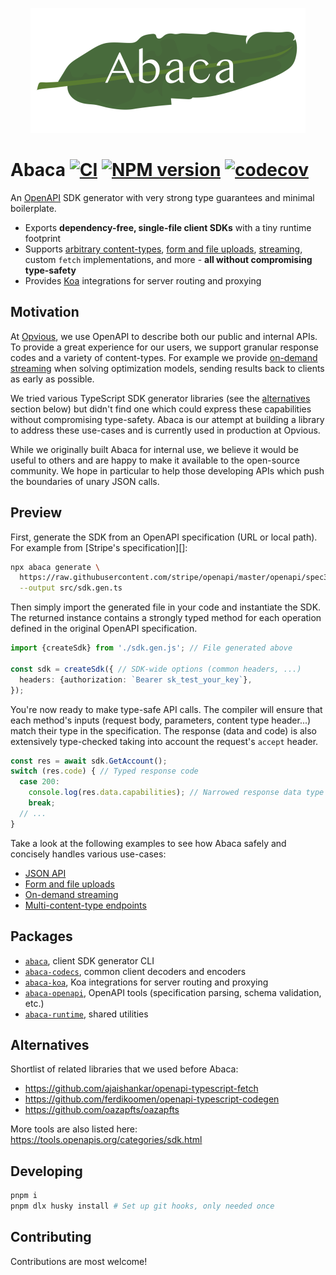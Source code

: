 <p align="center">
  <img src="assets/logo.png" height="200" stype="margin: 2em;"/>
</p>

# Abaca [![CI](https://github.com/opvious/abaca/actions/workflows/ci.yml/badge.svg)](https://github.com/opvious/abaca/actions/workflows/ci.yml) [![NPM version](https://img.shields.io/npm/v/abaca.svg)](https://www.npmjs.com/package/abaca) [![codecov](https://codecov.io/gh/opvious/abaca/branch/main/graph/badge.svg?token=XuV2bcZPjJ)](https://codecov.io/gh/opvious/abaca)

An [OpenAPI][] SDK generator with very strong type guarantees and minimal
boilerplate.

+ Exports __dependency-free, single-file client SDKs__ with a tiny runtime
  footprint
+ Supports [arbitrary content-types](/examples/multi-content-types), [form and
  file uploads](/examples/forms-and-files),
  [streaming](/examples/on-demand-streaming), custom `fetch` implementations,
  and more - __all without compromising type-safety__
+ Provides [Koa][] integrations for server routing and proxying


## Motivation

At [Opvious][], we use OpenAPI to describe both our public and internal APIs. To
provide a great experience for our users, we support granular response codes and
a variety of content-types. For example we provide [on-demand
streaming](examples/on-demand-streaming) when solving optimization models,
sending results back to clients as early as possible.

We tried various TypeScript SDK generator libraries (see the
[alternatives](#alternatives) section below) but didn't find one which could
express these capabilities without compromising type-safety. Abaca is our
attempt at building a library to address these use-cases and is currently used
in production at Opvious.

While we originally built Abaca for internal use, we believe it would be useful
to others and are happy to make it available to the open-source community. We
hope in particular to help those developing APIs which push the boundaries of
unary JSON calls.


## Preview

First, generate the SDK from an OpenAPI specification (URL or local path). For
example from [Stripe's specification][]:

```sh
npx abaca generate \
  https://raw.githubusercontent.com/stripe/openapi/master/openapi/spec3.yaml \
  --output src/sdk.gen.ts
```

Then simply import the generated file in your code and instantiate the SDK. The
returned instance contains a strongly typed method for each operation defined in
the original OpenAPI specification.

```typescript
import {createSdk} from './sdk.gen.js'; // File generated above

const sdk = createSdk({ // SDK-wide options (common headers, ...)
  headers: {authorization: `Bearer sk_test_your_key`},
});
```

You're now ready to make type-safe API calls. The compiler will ensure that each
method's inputs (request body, parameters, content type header...) match their
type in the specification. The response (data and code) is also extensively
type-checked taking into account the request's `accept` header.

```typescript
const res = await sdk.GetAccount();
switch (res.code) { // Typed response code
  case 200:
    console.log(res.data.capabilities); // Narrowed response data type
    break;
  // ...
}
```

Take a look at the following examples to see how Abaca safely and concisely
handles various use-cases:

+ [JSON API](/examples/json)
+ [Form and file uploads](/examples/forms-and-files)
+ [On-demand streaming](/examples/on-demand-streaming)
+ [Multi-content-type endpoints](/examples/multi-content-types)


## Packages

+ [`abaca`](/packages/abaca), client SDK generator CLI
+ [`abaca-codecs`](/packages/abaca-codecs), common client decoders and encoders
+ [`abaca-koa`](/packages/abaca-koa), Koa integrations for server routing and
  proxying
+ [`abaca-openapi`](/packages/abaca-openapi), OpenAPI tools (specification
  parsing, schema validation, etc.)
+ [`abaca-runtime`](/packages/abaca-runtime), shared utilities


## Alternatives

Shortlist of related libraries that we used before Abaca:

+ https://github.com/ajaishankar/openapi-typescript-fetch
+ https://github.com/ferdikoomen/openapi-typescript-codegen
+ https://github.com/oazapfts/oazapfts

More tools are also listed here: https://tools.openapis.org/categories/sdk.html


## Developing

```sh
pnpm i
pnpm dlx husky install # Set up git hooks, only needed once
```


## Contributing

Contributions are most welcome!


[Koa]: https://koajs.com
[OpenAPI]: https://www.openapis.org
[Opvious]: https://www.opvious.io
